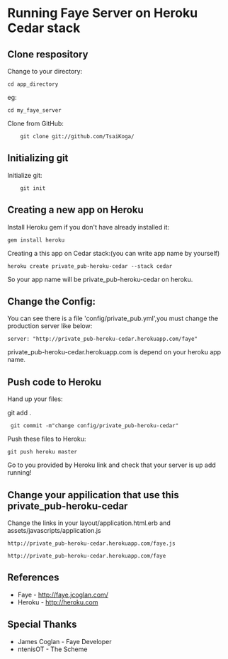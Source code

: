 Running Faye Server on Heroku Cedar stack
=========================================

Clone respository
-----------------

Change to your directory:

    cd app_directory

eg:

    cd my_faye_server

Clone from GitHub:

		git clone git://github.com/TsaiKoga/

Initializing git
-----------------

Initialize git:

		git init

Creating a new app on Heroku
---------------------------

Install Heroku gem if you don't have already installed it:

    gem install heroku

Creating a this app on Cedar stack:(you can write app name by yourself)

    heroku create private_pub-heroku-cedar --stack cedar

So your app name will be private\_pub-heroku-cedar on heroku.

Change the Config:
-----------------

You can see there is a file 'config/private\_pub.yml',you must change the production server like below:

    server: "http://private_pub-heroku-cedar.herokuapp.com/faye"

private\_pub-heroku-cedar.herokuapp.com is depend on your heroku app name.


Push code to Heroku
-------------------

Hand up your files:

   git add .

	 git commit -m"change config/private_pub-heroku-cedar"

Push these files to Heroku:

    git push heroku master

Go to you provided by Heroku link and check that your server is up add running!

Change your appilication that use this private\_pub-heroku-cedar
---------------------------------------------------------------

Change the links in your layout/application.html.erb and assets/javascripts/application.js

    http://private_pub-heroku-cedar.herokuapp.com/faye.js

    http://private_pub-heroku-cedar.herokuapp.com/faye

References
----------

- Faye - http://faye.jcoglan.com/
- Heroku - http://heroku.com

Special Thanks
--------------

- James Coglan - Faye Developer
- ntenisOT     - The Scheme
